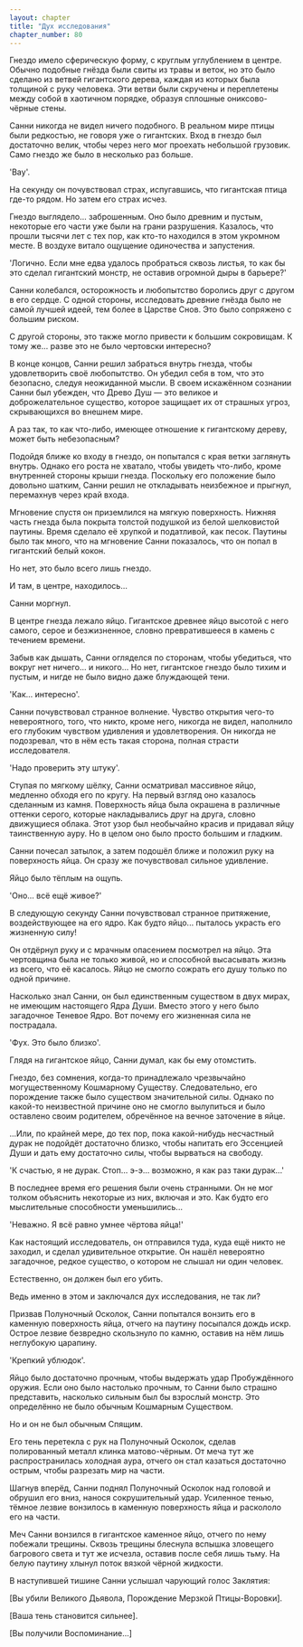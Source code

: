 ```yaml
---
layout: chapter
title: "Дух исследования"
chapter_number: 80
---
```


Гнездо имело сферическую форму, с круглым углублением в центре. Обычно подобные гнёзда были свиты из травы и веток, но это было сделано из ветвей гигантского дерева, каждая из которых была толщиной с руку человека. Эти ветви были скручены и переплетены между собой в хаотичном порядке, образуя сплошные ониксово-чёрные стены.

Санни никогда не видел ничего подобного. В реальном мире птицы были редкостью, не говоря уже о гигантских. Вход в гнездо был достаточно велик, чтобы через него мог проехать небольшой грузовик. Само гнездо же было в несколько раз больше.

'Вау'.

На секунду он почувствовал страх, испугавшись, что гигантская птица где-то рядом. Но затем его страх исчез.

Гнездо выглядело... заброшенным. Оно было древним и пустым, некоторые его части уже были на грани разрушения. Казалось, что прошли тысячи лет с тех пор, как кто-то находился в этом укромном месте. В воздухе витало ощущение одиночества и запустения.

'Логично. Если мне едва удалось пробраться сквозь листья, то как бы это сделал гигантский монстр, не оставив огромной дыры в барьере?'

Санни колебался, осторожность и любопытство боролись друг с другом в его сердце. С одной стороны, исследовать древние гнёзда было не самой лучшей идеей, тем более в Царстве Снов. Это было сопряжено с большим риском.

С другой стороны, это также могло привести к большим сокровищам. К тому же... разве это не было чертовски интересно?

В конце концов, Санни решил забраться внутрь гнезда, чтобы удовлетворить своё любопытство. Он убедил себя в том, что это безопасно, следуя неожиданной мысли. В своем искажённом сознании Санни был убежден, что Древо Душ — это великое и доброжелательное существо, которое защищает их от страшных угроз, скрывающихся во внешнем мире.

А раз так, то как что-либо, имеющее отношение к гигантскому дереву, может быть небезопасным?

Подойдя ближе ко входу в гнездо, он попытался с края ветки заглянуть внутрь. Однако его роста не хватало, чтобы увидеть что-либо, кроме внутренней стороны крыши гнезда. Поскольку его положение было довольно шатким, Санни решил не откладывать неизбежное и прыгнул, перемахнув через край входа.

Мгновение спустя он приземлился на мягкую поверхность. Нижняя часть гнезда была покрыта толстой подушкой из белой шелковистой паутины. Время сделало её хрупкой и податливой, как песок. Паутины было так много, что на мгновение Санни показалось, что он попал в гигантский белый кокон.

Но нет, это было всего лишь гнездо.

И там, в центре, находилось...

Санни моргнул.

В центре гнезда лежало яйцо. Гигантское древнее яйцо высотой с него самого, серое и безжизненное, словно превратившееся в камень с течением времени.

Забыв как дышать, Санни огляделся по сторонам, чтобы убедиться, что вокруг нет ничего... и никого... Но нет, гигантское гнездо было тихим и пустым, и нигде не было видно даже блуждающей тени.

'Как... интересно'.

Санни почувствовал странное волнение. Чувство открытия чего-то невероятного, того, что никто, кроме него, никогда не видел, наполнило его глубоким чувством удивления и удовлетворения. Он никогда не подозревал, что в нём есть такая сторона, полная страсти исследователя.

'Надо проверить эту штуку'.

Ступая по мягкому шёлку, Санни осматривал массивное яйцо, медленно обходя его по кругу. На первый взгляд оно казалось сделанным из камня. Поверхность яйца была окрашена в различные оттенки серого, которые накладывались друг на друга, словно движущиеся облака. Этот узор был необычайно красив и придавал яйцу таинственную ауру. Но в целом оно было просто большим и гладким.

Санни почесал затылок, а затем подошёл ближе и положил руку на поверхность яйца. Он сразу же почувствовал сильное удивление.

Яйцо было тёплым на ощупь.

'Оно... всё ещё живое?'

В следующую секунду Санни почувствовал странное притяжение, воздействующее на его ядро. Как будто яйцо... пыталось украсть его жизненную силу!

Он отдёрнул руку и с мрачным опасением посмотрел на яйцо. Эта чертовщина была не только живой, но и способной высасывать жизнь из всего, что её касалось. Яйцо не смогло сожрать его душу только по одной причине.

Насколько знал Санни, он был единственным существом в двух мирах, не имеющим настоящего Ядра Души. Вместо этого у него было загадочное Теневое Ядро. Вот почему его жизненная сила не пострадала.

'Фух. Это было близко'.

Глядя на гигантское яйцо, Санни думал, как бы ему отомстить.

Гнездо, без сомнения, когда-то принадлежало чрезвычайно могущественному Кошмарному Существу. Следовательно, его порождение также было существом значительной силы. Однако по какой-то неизвестной причине оно не смогло вылупиться и было оставлено своим родителем, обречённое на вечное заточение в яйце.

...Или, по крайней мере, до тех пор, пока какой-нибудь несчастный дурак не подойдёт достаточно близко, чтобы напитать его Эссенцией Души и дать ему достаточно силы, чтобы вырваться на свободу.

'К счастью, я не дурак. Стоп... э-э... возможно, я как раз таки дурак...'

В последнее время его решения были очень странными. Он не мог толком объяснить некоторые из них, включая и это. Как будто его мыслительные способности уменьшились...

'Неважно. Я всё равно умнее чёртова яйца!'

Как настоящий исследователь, он отправился туда, куда ещё никто не заходил, и сделал удивительное открытие. Он нашёл невероятно загадочное, редкое существо, о котором не слышал ни один человек.

Естественно, он должен был его убить.

Ведь именно в этом и заключался дух исследования, не так ли?

Призвав Полуночный Осколок, Санни попытался вонзить его в каменную поверхность яйца, отчего на паутину посыпался дождь искр. Острое лезвие безвредно скользнуло по камню, оставив на нём лишь неглубокую царапину.

'Крепкий ублюдок'.

Яйцо было достаточно прочным, чтобы выдержать удар Пробуждённого оружия. Если оно было настолько прочным, то Санни было страшно представить, насколько сильным был бы взрослый монстр. Это определённо не было обычным Кошмарным Существом.

Но и он не был обычным Спящим.

Его тень перетекла с рук на Полуночный Осколок, сделав полированный металл клинка матово-чёрным. От меча тут же распространилась холодная аура, отчего он стал казаться достаточно острым, чтобы разрезать мир на части.

Шагнув вперёд, Санни поднял Полуночный Осколок над головой и обрушил его вниз, нанося сокрушительный удар. Усиленное тенью, тёмное лезвие вонзилось в каменную поверхность яйца и раскололо его на части.

Меч Санни вонзился в гигантское каменное яйцо, отчего по нему побежали трещины. Сквозь трещины блеснула вспышка зловещего багрового света и тут же исчезла, оставив после себя лишь тьму. На белую паутину хлынул поток вязкой чёрной жидкости.

В наступившей тишине Санни услышал чарующий голос Заклятия:

[Вы убили Великого Дьявола, Порождение Мерзкой Птицы-Воровки].

[Ваша тень становится сильнее].

[Вы получили Воспоминание...]